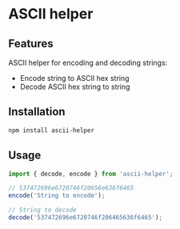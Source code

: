 # ASCII helper

## Features

ASCII helper for encoding and decoding strings:

- Encode string to ASCII hex string
- Decode ASCII hex string to string

## Installation

```bash
npm install ascii-helper
```

## Usage

```JavaScript
import { decode, encode } from 'ascii-helper';

// 537472696e6720746f20656e636f6465
encode('String to encode');

// String to decode
decode('537472696e6720746f206465636f6465');

```
